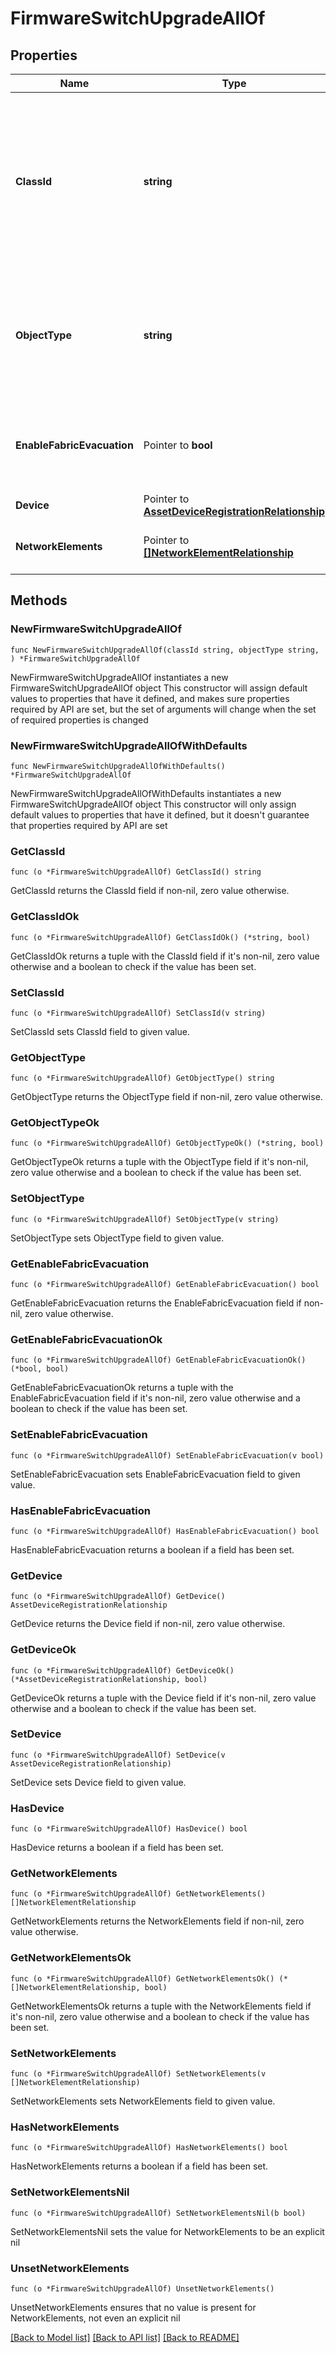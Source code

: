 # FirmwareSwitchUpgradeAllOf

## Properties

Name | Type | Description | Notes
------------ | ------------- | ------------- | -------------
**ClassId** | **string** | The fully-qualified name of the instantiated, concrete type. This property is used as a discriminator to identify the type of the payload when marshaling and unmarshaling data. | [default to "firmware.SwitchUpgrade"]
**ObjectType** | **string** | The fully-qualified name of the instantiated, concrete type. The value should be the same as the &#39;ClassId&#39; property. | [default to "firmware.SwitchUpgrade"]
**EnableFabricEvacuation** | Pointer to **bool** | The flag to enable or disable fabric evacuation during the switch firmware upgrade. | [optional] [default to true]
**Device** | Pointer to [**AssetDeviceRegistrationRelationship**](asset.DeviceRegistration.Relationship.md) |  | [optional] 
**NetworkElements** | Pointer to [**[]NetworkElementRelationship**](NetworkElementRelationship.md) | An array of relationships to networkElement resources. | [optional] 

## Methods

### NewFirmwareSwitchUpgradeAllOf

`func NewFirmwareSwitchUpgradeAllOf(classId string, objectType string, ) *FirmwareSwitchUpgradeAllOf`

NewFirmwareSwitchUpgradeAllOf instantiates a new FirmwareSwitchUpgradeAllOf object
This constructor will assign default values to properties that have it defined,
and makes sure properties required by API are set, but the set of arguments
will change when the set of required properties is changed

### NewFirmwareSwitchUpgradeAllOfWithDefaults

`func NewFirmwareSwitchUpgradeAllOfWithDefaults() *FirmwareSwitchUpgradeAllOf`

NewFirmwareSwitchUpgradeAllOfWithDefaults instantiates a new FirmwareSwitchUpgradeAllOf object
This constructor will only assign default values to properties that have it defined,
but it doesn't guarantee that properties required by API are set

### GetClassId

`func (o *FirmwareSwitchUpgradeAllOf) GetClassId() string`

GetClassId returns the ClassId field if non-nil, zero value otherwise.

### GetClassIdOk

`func (o *FirmwareSwitchUpgradeAllOf) GetClassIdOk() (*string, bool)`

GetClassIdOk returns a tuple with the ClassId field if it's non-nil, zero value otherwise
and a boolean to check if the value has been set.

### SetClassId

`func (o *FirmwareSwitchUpgradeAllOf) SetClassId(v string)`

SetClassId sets ClassId field to given value.


### GetObjectType

`func (o *FirmwareSwitchUpgradeAllOf) GetObjectType() string`

GetObjectType returns the ObjectType field if non-nil, zero value otherwise.

### GetObjectTypeOk

`func (o *FirmwareSwitchUpgradeAllOf) GetObjectTypeOk() (*string, bool)`

GetObjectTypeOk returns a tuple with the ObjectType field if it's non-nil, zero value otherwise
and a boolean to check if the value has been set.

### SetObjectType

`func (o *FirmwareSwitchUpgradeAllOf) SetObjectType(v string)`

SetObjectType sets ObjectType field to given value.


### GetEnableFabricEvacuation

`func (o *FirmwareSwitchUpgradeAllOf) GetEnableFabricEvacuation() bool`

GetEnableFabricEvacuation returns the EnableFabricEvacuation field if non-nil, zero value otherwise.

### GetEnableFabricEvacuationOk

`func (o *FirmwareSwitchUpgradeAllOf) GetEnableFabricEvacuationOk() (*bool, bool)`

GetEnableFabricEvacuationOk returns a tuple with the EnableFabricEvacuation field if it's non-nil, zero value otherwise
and a boolean to check if the value has been set.

### SetEnableFabricEvacuation

`func (o *FirmwareSwitchUpgradeAllOf) SetEnableFabricEvacuation(v bool)`

SetEnableFabricEvacuation sets EnableFabricEvacuation field to given value.

### HasEnableFabricEvacuation

`func (o *FirmwareSwitchUpgradeAllOf) HasEnableFabricEvacuation() bool`

HasEnableFabricEvacuation returns a boolean if a field has been set.

### GetDevice

`func (o *FirmwareSwitchUpgradeAllOf) GetDevice() AssetDeviceRegistrationRelationship`

GetDevice returns the Device field if non-nil, zero value otherwise.

### GetDeviceOk

`func (o *FirmwareSwitchUpgradeAllOf) GetDeviceOk() (*AssetDeviceRegistrationRelationship, bool)`

GetDeviceOk returns a tuple with the Device field if it's non-nil, zero value otherwise
and a boolean to check if the value has been set.

### SetDevice

`func (o *FirmwareSwitchUpgradeAllOf) SetDevice(v AssetDeviceRegistrationRelationship)`

SetDevice sets Device field to given value.

### HasDevice

`func (o *FirmwareSwitchUpgradeAllOf) HasDevice() bool`

HasDevice returns a boolean if a field has been set.

### GetNetworkElements

`func (o *FirmwareSwitchUpgradeAllOf) GetNetworkElements() []NetworkElementRelationship`

GetNetworkElements returns the NetworkElements field if non-nil, zero value otherwise.

### GetNetworkElementsOk

`func (o *FirmwareSwitchUpgradeAllOf) GetNetworkElementsOk() (*[]NetworkElementRelationship, bool)`

GetNetworkElementsOk returns a tuple with the NetworkElements field if it's non-nil, zero value otherwise
and a boolean to check if the value has been set.

### SetNetworkElements

`func (o *FirmwareSwitchUpgradeAllOf) SetNetworkElements(v []NetworkElementRelationship)`

SetNetworkElements sets NetworkElements field to given value.

### HasNetworkElements

`func (o *FirmwareSwitchUpgradeAllOf) HasNetworkElements() bool`

HasNetworkElements returns a boolean if a field has been set.

### SetNetworkElementsNil

`func (o *FirmwareSwitchUpgradeAllOf) SetNetworkElementsNil(b bool)`

 SetNetworkElementsNil sets the value for NetworkElements to be an explicit nil

### UnsetNetworkElements
`func (o *FirmwareSwitchUpgradeAllOf) UnsetNetworkElements()`

UnsetNetworkElements ensures that no value is present for NetworkElements, not even an explicit nil

[[Back to Model list]](../README.md#documentation-for-models) [[Back to API list]](../README.md#documentation-for-api-endpoints) [[Back to README]](../README.md)


